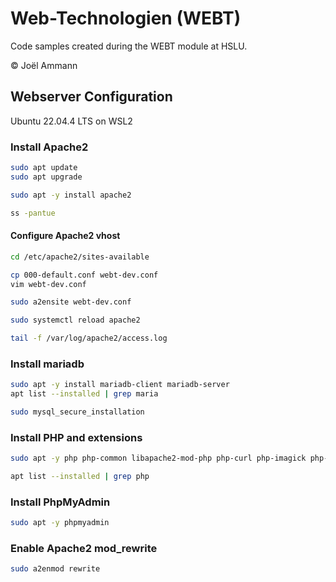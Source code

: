 # Web-Technologien (WEBT)
Code samples created during the WEBT module at HSLU.

© Joël Ammann


## Webserver Configuration
Ubuntu 22.04.4 LTS on WSL2

### Install Apache2
```bash
sudo apt update
sudo apt upgrade

sudo apt -y install apache2

ss -pantue

```
#### Configure Apache2 vhost
```bash
cd /etc/apache2/sites-available

cp 000-default.conf webt-dev.conf
vim webt-dev.conf

sudo a2ensite webt-dev.conf

sudo systemctl reload apache2

tail -f /var/log/apache2/access.log
```

### Install mariadb
```bash
sudo apt -y install mariadb-client mariadb-server
apt list --installed | grep maria

sudo mysql_secure_installation
```

### Install PHP and extensions
```bash
sudo apt -y php php-common libapache2-mod-php php-curl php-imagick php-json php-mbstring php-mysql

apt list --installed | grep php
```

### Install PhpMyAdmin
```bash
sudo apt -y phpmyadmin
```

### Enable Apache2 mod_rewrite
```bash
sudo a2enmod rewrite
```